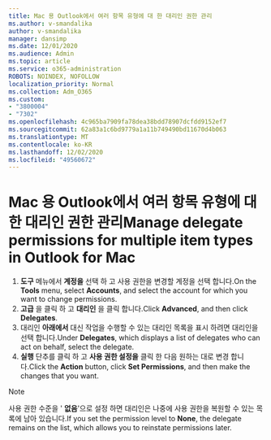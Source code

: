```yaml
---
title: Mac 용 Outlook에서 여러 항목 유형에 대 한 대리인 권한 관리
ms.author: v-smandalika
author: v-smandalika
manager: dansimp
ms.date: 12/01/2020
ms.audience: Admin
ms.topic: article
ms.service: o365-administration
ROBOTS: NOINDEX, NOFOLLOW
localization_priority: Normal
ms.collection: Adm_O365
ms.custom:
- "3800004"
- "7302"
ms.openlocfilehash: 4c965ba7909fa78dea38bdd78907dcfdd9152ef7
ms.sourcegitcommit: 62a83a1c6bd9779a1a11b749490bd11670d4b063
ms.translationtype: MT
ms.contentlocale: ko-KR
ms.lasthandoff: 12/02/2020
ms.locfileid: "49560672"
---
```

# <a name="manage-delegate-permissions-for-multiple-item-types-in-outlook-for-mac"></a><span data-ttu-id="d57c0-102">Mac 용 Outlook에서 여러 항목 유형에 대 한 대리인 권한 관리</span><span class="sxs-lookup"><span data-stu-id="d57c0-102">Manage delegate permissions for multiple item types in Outlook for Mac</span></span>

1. <span data-ttu-id="d57c0-103">**도구** 메뉴에서 **계정을** 선택 하 고 사용 권한을 변경할 계정을 선택 합니다.</span><span class="sxs-lookup"><span data-stu-id="d57c0-103">On the **Tools** menu, select **Accounts**, and select the account for which you want to change permissions.</span></span>
2. <span data-ttu-id="d57c0-104">**고급** 을 클릭 하 고 **대리인** 을 클릭 합니다.</span><span class="sxs-lookup"><span data-stu-id="d57c0-104">Click **Advanced**, and then click **Delegates**.</span></span>
3. <span data-ttu-id="d57c0-105">대리인 **아래에서** 대신 작업을 수행할 수 있는 대리인 목록을 표시 하려면 대리인을 선택 합니다.</span><span class="sxs-lookup"><span data-stu-id="d57c0-105">Under **Delegates**, which displays a list of delegates who can act on behalf, select the delegate.</span></span>
4. <span data-ttu-id="d57c0-106">**실행** 단추를 클릭 하 고 **사용 권한 설정을** 클릭 한 다음 원하는 대로 변경 합니다.</span><span class="sxs-lookup"><span data-stu-id="d57c0-106">Click the **Action** button, click **Set Permissions**, and then make the changes that you want.</span></span>

> [!NOTE]
> <span data-ttu-id="d57c0-107">사용 권한 수준을 ' **없음**'으로 설정 하면 대리인은 나중에 사용 권한을 복원할 수 있는 목록에 남아 있습니다.</span><span class="sxs-lookup"><span data-stu-id="d57c0-107">If you set the permission level to **None**, the delegate remains on the list, which allows you to reinstate permissions later.</span></span>
